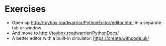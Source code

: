 # Exercises

* Open up
  <http://toybox.roadwarrior/PythonEditor/editor.html>
  in a separate tab or window
* And move to
  <http://toybox.roadwarrior/PythonDocs/>
* A better editor with a built-in simulator:
  <https://create.withcode.uk/>
